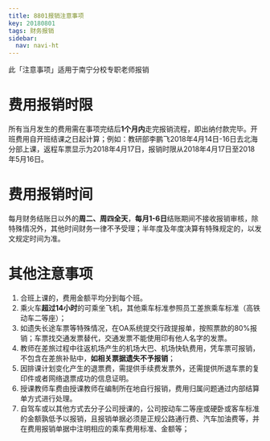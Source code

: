 ```yaml
---
title: 8801报销注意事项
key: 20180801
tags: 财务报销
sidebar:
  nav: navi-ht
---
```




此「注意事项」适用于南宁分校专职老师报销  <!--more-->

# 费用报销时限

所有当月发生的费用需在事项完结后**1个月内**走完报销流程，即出纳付款完毕。开班费用自开班结课之日起计算；例如：教研部李鹏飞2018年4月14日-16日去北海分部上课，返程车票显示为2018年4月17日，报销时限从2018年4月17日至2018年5月16日。

# 费用报销时间

每月财务结账日以外的**周二、周四全天**，**每月1-6日**结账期间不接收报销审核，除特殊情况外，其他时间财务一律不予受理；半年度及年度决算有特殊规定的，以发文规定时间为准。

# 其他注意事项
1. 合班上课的，费用金额平均分到每个班。
2. 乘火车**超过14小时**的可乘坐飞机，其他乘车标准参照员工差旅乘车标准（高铁动车二等座）；
4.  如遗失长途车票等特殊情况，在OA系统提交行政提报单，按照票款的80%报销；车票找交通发票替代，交通发票不能使用印有他人名字的发票。
5. 教师在差旅过程中往返机场产生的机场大巴、机场快轨费用，凭车票可报销，不包含在差旅补贴中，**如相关票据遗失不予报销**；
5. 因排课计划变化产生的退票费，需提供手续费发票外，还需提供所退车票的复印件或者网络退票成功的信息证明。
7.  授课教师车费由授课教师在编制所在地自行报销，费用归属问题通过内部结算单方式进行处理。
3. 自驾车或以其他方式去分子公司授课的，公司按动车二等座或硬卧或客车标准的金额孰低予以报销，且报销单据必须是正规公路通行费、汽车加油费等，并在费用报销单据中注明相应的乘车费用标准、金额等；
